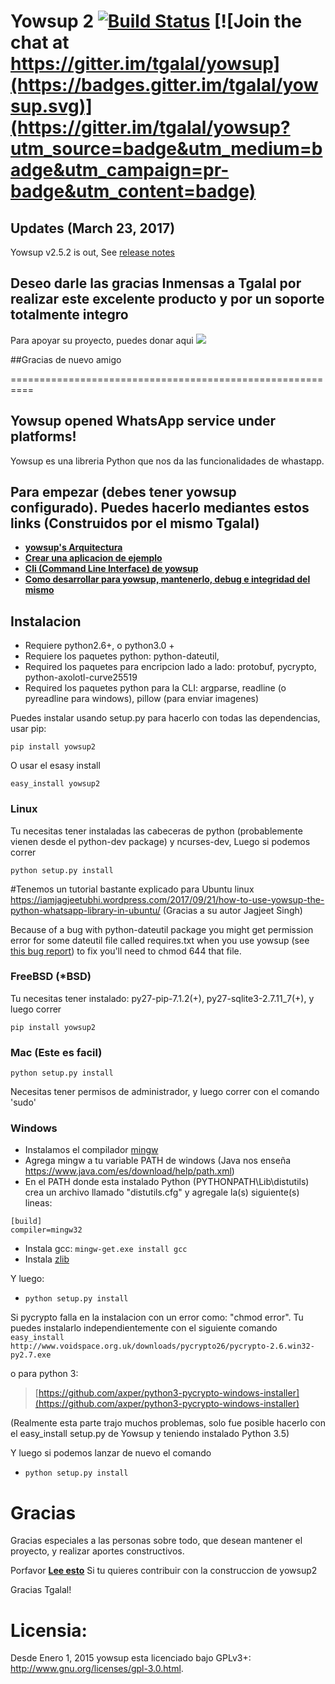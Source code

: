 # Yowsup 2 [![Build Status](https://travis-ci.org/tgalal/yowsup.svg?branch=master)](https://travis-ci.org/tgalal/yowsup) [![Join the chat at https://gitter.im/tgalal/yowsup](https://badges.gitter.im/tgalal/yowsup.svg)](https://gitter.im/tgalal/yowsup?utm_source=badge&utm_medium=badge&utm_campaign=pr-badge&utm_content=badge)



## Updates (March 23, 2017)
Yowsup v2.5.2 is out, See [release notes](https://github.com/tgalal/yowsup/releases/tag/v2.5.2)


## Deseo darle las gracias Inmensas a Tgalal por realizar este excelente producto y por un soporte totalmente integro

Para apoyar su proyecto, puedes donar aqui <a href="https://www.paypal.com/cgi-bin/webscr?cmd=_s-xclick&hosted_button_id=Z9KKEUVYEY6BN" target="_blank"><img src="https://www.paypalobjects.com/en_US/i/btn/btn_donate_LG.gif" /></a>

##Gracias de nuevo amigo

==========================================================

## Yowsup opened WhatsApp service under platforms!

Yowsup es una libreria Python que nos da las funcionalidades de whastapp.

## Para empezar (debes tener yowsup configurado). Puedes hacerlo mediantes estos links (Construidos por el mismo Tgalal)

 * **[yowsup's Arquitectura](https://github.com/tgalal/yowsup/wiki/Architecture)**
 * **[Crear una aplicacion de ejemplo](https://github.com/tgalal/yowsup/wiki/Sample-Application)**
 * **[Cli (Command Line Interface) de yowsup](https://github.com/tgalal/yowsup/wiki/yowsup-cli-2.0)**
 * **[Como desarrollar para yowsup, mantenerlo, debug e integridad del mismo](https://github.com/tgalal/yowsup/wiki/Yowsup-development,-debugging,-maintainance-and-sanity)**

## Instalacion

 - Requiere python2.6+, o python3.0 +
 - Requiere los paquetes python: python-dateutil,
 - Required los paquetes para encripcion lado a lado: protobuf, pycrypto, python-axolotl-curve25519
 - Required los paquetes python para la CLI: argparse, readline (o pyreadline para windows), pillow (para enviar imagenes)

Puedes instalar usando setup.py para hacerlo con todas las dependencias, usar pip:

```
pip install yowsup2
```

O usar el esasy install

```
easy_install yowsup2
```

### Linux

Tu necesitas tener instaladas las cabeceras de python (probablemente vienen desde el python-dev package) y ncurses-dev, Luego si podemos correr
```
python setup.py install
```

#Tenemos un tutorial bastante explicado para Ubuntu linux https://iamjagjeetubhi.wordpress.com/2017/09/21/how-to-use-yowsup-the-python-whatsapp-library-in-ubuntu/ (Gracias a su autor Jagjeet Singh)

Because of a bug with python-dateutil package you might get permission error for some dateutil file called requires.txt when you use yowsup (see [this bug report](https://bugs.launchpad.net/dateutil/+bug/1243202)) to fix you'll need to chmod 644 that file.

### FreeBSD (*BSD)
Tu necesitas tener instalado: py27-pip-7.1.2(+), py27-sqlite3-2.7.11_7(+), y luego correr
```
pip install yowsup2
```

### Mac (Este es facil)
```
python setup.py install
```
Necesitas tener permisos de administrador, y luego correr con el comando 'sudo'

### Windows

 - Instalamos el compilador [mingw](http://www.mingw.org/)
 - Agrega mingw a tu variable PATH de windows (Java nos enseña https://www.java.com/es/download/help/path.xml)
 - En el PATH donde esta instalado Python (PYTHONPATH\Lib\distutils) crea un archivo llamado "distutils.cfg" y agregale la(s) siguiente(s) lineas:

```
[build]
compiler=mingw32
```
 - Instala gcc: ```mingw-get.exe install gcc```
 - Instala [zlib](http://www.zlib.net/)
 
 Y luego:
 
 - ```python setup.py install```

Si pycrypto falla en la instalacion con un error como: "chmod error". Tu puedes instalarlo independientemente con el siguiente comando
```easy_install http://www.voidspace.org.uk/downloads/pycrypto26/pycrypto-2.6.win32-py2.7.exe```

o para python 3:

 > [https://github.com/axper/python3-pycrypto-windows-installer](https://github.com/axper/python3-pycrypto-windows-installer)

(Realmente esta parte trajo muchos problemas, solo fue posible hacerlo con el easy_install setup.py de Yowsup y teniendo instalado Python 3.5)

Y luego si podemos lanzar de nuevo el comando

- ```python setup.py install```

# Gracias

Gracias especiales a las personas sobre todo, que desean mantener el proyecto, y realizar aportes constructivos.

Porfavor **[Lee esto](https://github.com/tgalal/yowsup/wiki/Yowsup-development,-debugging,-maintainance-and-sanity)** Si tu quieres contribuir con la construccion de yowsup2

Gracias Tgalal!


# Licensia:

Desde Enero 1, 2015 yowsup esta licenciado bajo GPLv3+: http://www.gnu.org/licenses/gpl-3.0.html.
